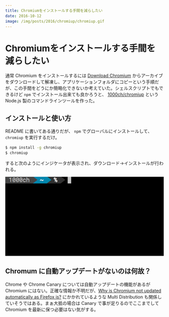 ```yaml
---
title: Chromiumをインストールする手間を減らしたい
date: 2016-10-12
image: /img/posts/2016/chromiup/chromiup.gif
---
```


# Chromiumをインストールする手間を減らしたい

通常 Chromium をインストールするには [Download Chromium](https://download-chromium.appspot.com/) からアーカイブをダウンロードして解凍し、アプリケーションフォルダにコピーという手順だが、この手間をどうにか簡略化できないか考えていた。シェルスクリプトでもできるけど `npm` でインストール出来ても良かろうと、 [1000ch/chromiup](https://github.com/1000ch/chromiup) という Node.js 製のコマンドラインツールを作った。

## インストールと使い方

README に書いてある通りだが、 `npm` でグローバルにインストールして、 `chromiup` を実行するだけ。

```bash
$ npm install -g chromiup
$ chromiup
```

すると次のようにインジケータが表示され、ダウンロード→インストールが行われる。

![chromiup で Chromium をインストールする](/img/posts/2016/chromiup/chromiup.gif)

## Chromum に自動アップデートがないのは何故？

Chrome や Chrome Canary については自動アップデートの機能があるが Chromium にはない。正確な情報か不明だが、[Why is Chromium not updated automatically as Firefox is?](http://askubuntu.com/questions/166931/why-is-chromium-not-updated-automatically-as-firefox-is) にかかれているような Multi Distribution も関係していそうではある。まぁ大抵の場合は Canary で事が足りるのでここまでして Chromium を最新に保つ必要はない気がする。
